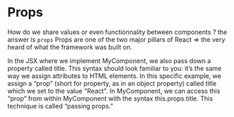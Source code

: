 # Props

How do we share values or even functionnality between components ? the answer is `props`
Props are one of the two major pillars of React => the very heard of what the framework was built on.

In the JSX where we implement MyComponent, we also pass down a property called title. This syntax should look familiar to you: it’s the same way we assign attributes to HTML elements. In this specific example, we assign a “prop” (short for property, as in an object property) called title which we set to the value "React". In MyComponent, we can access this “prop” from within MyComponent with the syntax this.props.title. This technique is called “passing props.”
